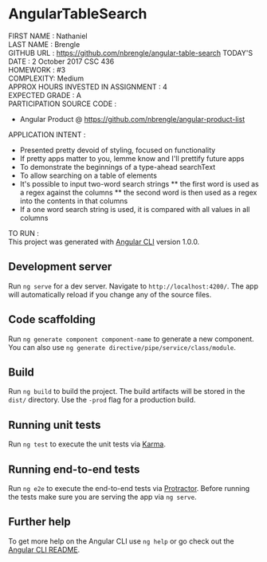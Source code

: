 # AngularTableSearch
FIRST NAME : Nathaniel  
LAST NAME : Brengle  
GITHUB URL : https://github.com/nbrengle/angular-table-search
TODAY'S DATE : 2 October 2017
CSC 436  
HOMEWORK : #3  
COMPLEXITY: Medium  
APPROX HOURS INVESTED IN ASSIGNMENT : 4  
EXPECTED GRADE : A  
PARTICIPATION SOURCE CODE :  
* Angular Product @ https://github.com/nbrengle/angular-product-list

APPLICATION INTENT :  
* Presented pretty devoid of styling, focused on functionality
* If pretty apps matter to you, lemme know and I'll prettify future apps
* To demonstrate the beginnings of a type-ahead searchText
* To allow searching on a table of elements
* It's possible to input two-word search strings
** the first word is used as a regex against the columns
** the second word is then used as a regex into the contents in that columns
* If a one word search string is used, it is compared with all values in all columns

TO RUN :  
This project was generated with [Angular CLI](https://github.com/angular/angular-cli) version 1.0.0.

## Development server

Run `ng serve` for a dev server. Navigate to `http://localhost:4200/`. The app will automatically reload if you change any of the source files.

## Code scaffolding

Run `ng generate component component-name` to generate a new component. You can also use `ng generate directive/pipe/service/class/module`.

## Build

Run `ng build` to build the project. The build artifacts will be stored in the `dist/` directory. Use the `-prod` flag for a production build.

## Running unit tests

Run `ng test` to execute the unit tests via [Karma](https://karma-runner.github.io).

## Running end-to-end tests

Run `ng e2e` to execute the end-to-end tests via [Protractor](http://www.protractortest.org/).
Before running the tests make sure you are serving the app via `ng serve`.

## Further help

To get more help on the Angular CLI use `ng help` or go check out the [Angular CLI README](https://github.com/angular/angular-cli/blob/master/README.md).
